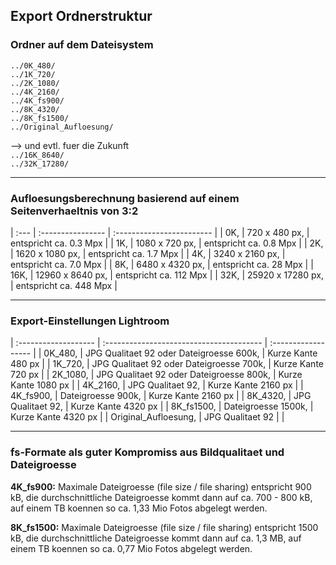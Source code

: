 ## Export Ordnerstruktur

### Ordner auf dem Dateisystem
`../0K_480/`  
`../1K_720/`  
`../2K_1080/`  
`../4K_2160/`  
`../4K_fs900/`  
`../8K_4320/`  
`../8K_fs1500/`  
`../Original_Aufloesung/`

--> und evtl. fuer die Zukunft  
`../16K_8640/`  
`../32K_17280/`

-----

### Aufloesungsberechnung basierend auf einem Seitenverhaeltnis von 3:2

| :--- | :---------------- | :------------------------ |
|  0K, | 720 x 480 px,     | entspricht ca. 0.3 Mpx |
|  1K, | 1080 x 720 px,    | entspricht ca. 0.8 Mpx |
|  2K, | 1620 x 1080 px,   | entspricht ca. 1.7 Mpx |
|  4K, | 3240 x 2160 px,   | entspricht ca. 7.0 Mpx |
|  8K, | 6480 x 4320 px,   | entspricht ca.  28 Mpx |
| 16K, | 12960 x 8640 px,  | entspricht ca. 112 Mpx |
| 32K, | 25920 x 17280 px, | entspricht ca. 448 Mpx |

-----

### Export-Einstellungen Lightroom

| :------------------- | :--------------------------------------- | :------------------ |
| 0K_480,              | JPG Qualitaet 92 oder Dateigroesse 600k, | Kurze Kante  480 px |
| 1K_720,              | JPG Qualitaet 92 oder Dateigroesse 700k, | Kurze Kante  720 px |
| 2K_1080,             | JPG Qualitaet 92 oder Dateigroesse 800k, | Kurze Kante 1080 px |
| 4K_2160,             | JPG Qualitaet 92,                        | Kurze Kante 2160 px |
| 4K_fs900,            | Dateigroesse 900k,                       | Kurze Kante 2160 px |
| 8K_4320,             | JPG Qualitaet 92,                        | Kurze Kante 4320 px |
| 8K_fs1500,           | Dateigroesse 1500k,                      | Kurze Kante 4320 px |
| Original_Aufloesung, | JPG Qualitaet 92                         |                     |

-----

### fs-Formate als guter Kompromiss aus Bildqualitaet und Dateigroesse

**4K_fs900:** Maximale Dateigroesse (file size / file sharing) entspricht 900 kB,
die durchschnittliche Dateigroesse kommt dann auf ca. 700 - 800 kB, auf einem TB 
koennen so ca. 1,33 Mio Fotos abgelegt werden.

**8K_fs1500:** Maximale Dateigroesse (file size / file sharing) entspricht 
1500 kB, die durchschnittliche Dateigroesse kommt dann auf ca. 1,3 MB, auf 
einem TB koennen so ca. 0,77 Mio Fotos abgelegt werden.